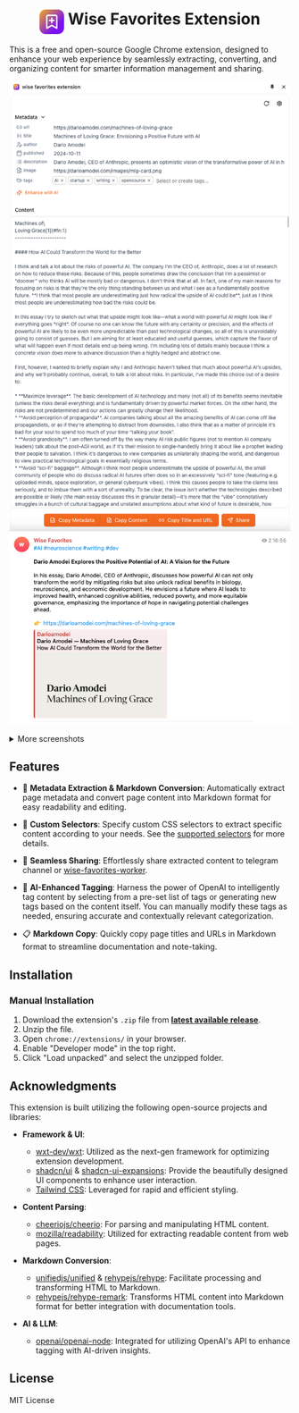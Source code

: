 <h1 align="center">
  <img align="top" width="44" src="./assets/icon.svg" alt="Logo">
  <span>Wise Favorites Extension</span>
</h1>

This is a free and open-source Google Chrome extension, designed to enhance your web experience by seamlessly extracting, converting, and organizing content for smarter information management and sharing.

![Side Panel](./docs/images/sidepanel.png)
![telegram channel](docs/images/telegram-channel.png)

<details>
<summary>More screenshots</summary>

**Side Panel**

![Side Panel With Page](./docs/images/sidepanel-full.png)
![Side Panel](./docs/images/sidepanel.png)

**Popup**

![Popup In Page](./docs/images/popup-full.png)
![Popup](./docs/images/popup.png)

**Settings**

![setting-tags.png](docs/images/setting-tags.png)
![setting-selectors.png](docs/images/setting-selectors.png)
![setting-share-channels.png](docs/images/setting-share-channels.png)
![setting-llm.png](docs/images/setting-llm.png)

</details>

## Features

- 📄 **Metadata Extraction & Markdown Conversion**: Automatically extract page metadata and convert page content into
  Markdown format for easy readability and editing.

- 🎯 **Custom Selectors**: Specify custom CSS selectors to extract specific content according to your needs. See
  the [supported selectors](https://github.com/fb55/css-select/blob/master/README.md#supported-selectors) for more
  details.

- 🚀 **Seamless Sharing**: Effortlessly share extracted content to telegram channel
  or [wise-favorites-worker](https://github.com/ethan4768/wise-favorites-worker).

- 🤖 **AI-Enhanced Tagging**: Harness the power of OpenAI to intelligently tag content by selecting from a pre-set list of tags or generating new tags based on the content itself. You can manually modify these tags as needed, ensuring accurate and contextually relevant categorization.

- 📋 **Markdown Copy**: Quickly copy page titles and URLs in Markdown format to streamline documentation and note-taking.

## Installation

### Manual Installation

1. Download the extension's `.zip` file from **[latest available release](https://github.com/ethan4768/wise-favorites-extension/releases)**.
2. Unzip the file.
3. Open `chrome://extensions/` in your browser.
4. Enable "Developer mode" in the top right.
5. Click "Load unpacked" and select the unzipped folder.

## Acknowledgments

This extension is built utilizing the following open-source projects and libraries:

- **Framework & UI**:
  - [wxt-dev/wxt](https://github.com/wxt-dev/wxt): Utilized as the next-gen framework for optimizing extension development.
  - [shadcn/ui](https://ui.shadcn.com/) & [shadcn-ui-expansions](https://github.com/hsuanyi-chou/shadcn-ui-expansions): Provide the beautifully designed UI components to enhance user interaction.
  - [Tailwind CSS](https://tailwindcss.com/): Leveraged for rapid and efficient styling.

- **Content Parsing**:
  - [cheeriojs/cheerio](https://github.com/cheeriojs/cheerio): For parsing and manipulating HTML content.
  - [mozilla/readability](https://github.com/mozilla/readability): Utilized for extracting readable content from web pages.

- **Markdown Conversion**:
  - [unifiedjs/unified](https://github.com/unifiedjs/unified) & [rehypejs/rehype](https://github.com/rehypejs/rehype): Facilitate processing and transforming HTML to Markdown.
  - [rehypejs/rehype-remark](https://github.com/rehypejs/rehype-remark): Transforms HTML content into Markdown format for better integration with documentation tools.

- **AI & LLM**:
  - [openai/openai-node](https://github.com/openai/openai-node): Integrated for utilizing OpenAI's API to enhance tagging with AI-driven insights.

## License

MIT License
